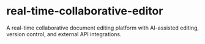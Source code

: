 # real-time-collaborative-editor
A real-time collaborative document editing platform with AI-assisted editing, version control, and external API integrations.

